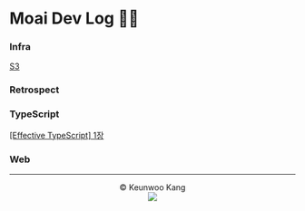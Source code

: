 # Moai Dev Log 🧑‍💻<br>

### Infra
<a href="/Users/keunwoo/Desktop/lazy-blog2/posts/Infra/S3.md">S3</a><br/>
### Retrospect
### TypeScript
<a href="/Users/keunwoo/Desktop/lazy-blog2/posts/TypeScript/Effective TypeScript/[Effective TypeScript] 1장.md">[Effective TypeScript] 1장</a><br/>
### Web

---

<div align="center">
© Keunwoo Kang<br>
  <a target="_blank" href="mailto:moaikang.dev@gmail.com?subject=Hello%20Ileri,%20From%20Github"><img src="https://img.shields.io/badge/gmail-%23D14836.svg?&style=flat-square&logo=gmail&logoColor=white" /></a>
  <br>
</div>
